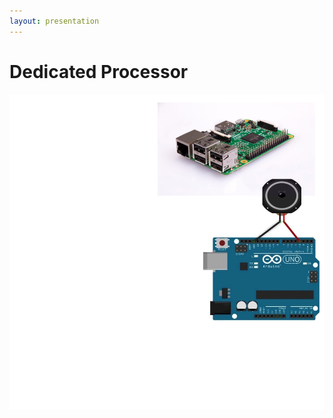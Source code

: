 ```yaml
---
layout: presentation
---
```


# [](#header-1) Dedicated Processor

[![](assets/img/dedicated.png)](choosing)
